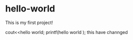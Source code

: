 # hello-world
This is my first project!

cout<<hello world;
printf(hello world );
this have channged
